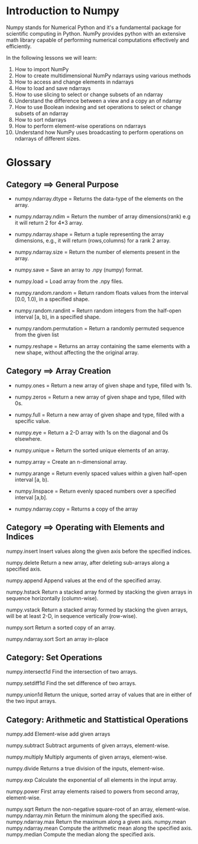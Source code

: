 # Introduction to Numpy 

Numpy stands for Numerical Python and it's a fundamental package for scientific computing in Python. NumPy provides python with an extensive math library capable of performing numerical computations effectively and efficiently. 


In the following lessons we will learn:

1. How to import NumPy
2. How to create multidimensional NumPy ndarrays using various methods
3. How to access and change elements in ndarrays
4. How to load and save ndarrays
5. How to use slicing to select or change subsets of an ndarray
6. Understand the difference between a view and a copy an of ndarray
7. How to use Boolean indexing and set operations to select or change subsets of an ndarray
8. How to sort ndarrays
9. How to perform element-wise operations on ndarrays
10. Understand how NumPy uses broadcasting to perform operations on ndarrays of different sizes.

# Glossary 

## Category ==> General Purpose 
* numpy.ndarray.dtype = Returns the data-type of the elements on the array. 
* numpy.ndarray.ndim = Return the number of array dimensions(rank) e.g it will return 2 for 4*3 array. 

* numpy.ndarray.shape = Return a tuple representing the array dimensions, e.g., it will return (rows,columns) for a rank 2 array.

* numpy.ndarray.size = Return the number of elements present in the array.

* numpy.save = Save an array to .npy (numpy) format.

* numpy.load = Load array from the .npy files. 

* numpy.random.random = Return random floats values from the interval [0.0, 1.0), in a specified shape.

* numpy.random.randint = Return random integers from the half-open interval [a, b), in a specified shape.

* numpy.random.permutation = Return a randomly permuted sequence from the given list

* numpy.reshape = Returns an array containing the same elements with a new shape, without affecting the the original array.


## Category ==> Array Creation 

* numpy.ones = Return a new array of given shape and type, filled with 1s.

* numpy.zeros = Return a new array of given shape and type, filled with 0s.

* numpy.full = 	Return a new array of given shape and type, filled with a specific value.

* numpy.eye = 	Return a 2-D array with 1s on the diagonal and 0s elsewhere.

* numpy.unique = Return the sorted unique elements of an array.

* numpy.array = Create an n-dimensional array.

* numpy.arange = Return evenly spaced values within a given half-open interval [a, b).

* numpy.linspace = 	Return evenly spaced numbers over a specified interval [a,b].

* numpy.ndarray.copy = Returns a copy of the array  


## Category ==> Operating with Elements and Indices  

numpy.insert	Insert values along the given axis before the specified indices.

numpy.delete	Return a new array, after deleting sub-arrays along a specified axis.

numpy.append	Append values at the end of the specified array.

numpy.hstack	Return a stacked array formed by stacking the given arrays in 
sequence horizontally (column-wise).

numpy.vstack	Return a stacked array formed by stacking the given arrays, will be at least 2-D, in sequence vertically (row-wise).

numpy.sort	Return a sorted copy of an array.

numpy.ndarray.sort	Sort an array in-place

## Category: Set Operations 

numpy.intersect1d	Find the intersection of two arrays.

numpy.setdiff1d	Find the set difference of two arrays.

numpy.union1d	Return the unique, sorted array of values that are in either of the two input arrays.


## Category: Arithmetic and Stattistical Operations 

numpy.add	Element-wise add given arrays

numpy.subtract	Subtract arguments of given arrays, element-wise.

numpy.multiply	Multiply arguments of given arrays, element-wise.

numpy.divide	Returns a true division of the inputs, element-wise.

numpy.exp	Calculate the exponential of all elements in the input array.

numpy.power	First array elements raised to powers from second array, 
element-wise.

numpy.sqrt	Return the non-negative square-root of an array, element-wise.
numpy.ndarray.min	Return the minimum along the specified axis.
numpy.ndarray.max	Return the maximum along a given axis.
numpy.mean
numpy.ndarray.mean	Compute the arithmetic mean along the specified axis.
numpy.median	Compute the median along the specified axis.
